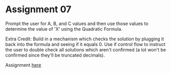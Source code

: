 # Assignment 07
Prompt the user for A, B, and C values and then use those values to determine the value of 'X' using the Quadratic Formula.

Extra Credit: Build in a mechanism which checks the solution by plugging it back into the formula and seeing if it equals 0.
Use if control flow to instruct the user to double check all solutions which aren't confirmed (a lot won't be confirmed
since they'll be truncated decimals).

Assignment [here](https://github.com/h0mbre/Learning-C/tree/master/Assignment-07)

